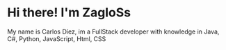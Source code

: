 # Hi there! I'm ZagloSs
My name is Carlos Díez, im a FullStack developer with knowledge in Java, C#, Python, JavaScript, Html, CSS
